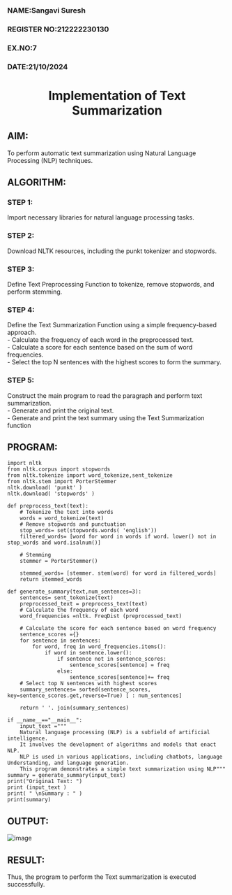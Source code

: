 <H3>NAME:Sangavi Suresh</H3>
<H3>REGISTER NO:212222230130</H3>
<H3>EX.NO:7</H3>
<H3>DATE:21/10/2024</H3>
<H1 ALIGN =CENTER>Implementation of Text  Summarization</H1>

## AIM:
To perform automatic text summarization using Natural Language Processing (NLP) techniques. 
## ALGORITHM:
### STEP 1:
Import necessary libraries for natural language processing tasks.
### STEP 2:
Download NLTK resources, including the punkt tokenizer and stopwords.
### STEP 3:
Define Text Preprocessing Function to tokenize, remove stopwords, and perform stemming.
### STEP 4:
Define the Text Summarization Function using a simple frequency-based approach.<br>
    - Calculate the frequency of each word in the preprocessed text.<br>
    - Calculate a score for each sentence based on the sum of word frequencies.<br>
    - Select the top N sentences with the highest scores to form the summary.<br>
### STEP 5:
Construct the main program to read the paragraph  and perform text summarization.<br>
    - Generate and print the original text.<br>
      - Generate and print the text summary using the  Text Summarization function<br>

## PROGRAM:
```
import nltk
from nltk.corpus import stopwords
from nltk.tokenize import word_tokenize,sent_tokenize
from nltk.stem import PorterStemmer
nltk.download( 'punkt' )
nltk.download( 'stopwords' )

def preprocess_text(text):
	# Tokenize the text into words
	words = word_tokenize(text)
	# Remove stopwords and punctuation
	stop_words= set(stopwords.words( 'english'))
	filtered_words= [word for word in words if word. lower() not in stop_words and word.isalnum()]

	# Stemming
	stemmer = PorterStemmer()

	stemmed_words= [stemmer. stem(word) for word in filtered_words]
	return stemmed_words

def generate_summary(text,num_sentences=3):
	sentences= sent_tokenize(text)
	preprocessed_text = preprocess_text(text)
	# Calculate the frequency of each word
	word_frequencies =nltk. FreqDist (preprocessed_text)

	# Calculate the score for each sentence based on word frequency
	sentence_scores ={}
	for sentence in sentences:
		for word, freq in word_frequencies.items():
			if word in sentence.lower():
				if sentence not in sentence_scores:
					sentence_scores[sentence] = freq
				else:
					sentence_scores[sentence]+= freq
	# Select top N sentences with highest scores
	summary_sentences= sorted(sentence_scores, key=sentence_scores.get,reverse=True) [ : num_sentences]

	return ' '. join(summary_sentences)

if __name__=="__main__":
	input_text ="""
	Natural language processing (NLP) is a subfield of artificial intelligence.
	It involves the development of algorithms and models that enact NLP.
	NLP is used in various applications, including chatbots, language Understanding, and language generation.
	This program demonstrates a simple text summarization using NLP"""
summary = generate_summary(input_text)
print("Origina1 Text: ")
print (input_text )
print( " \nSummary : " )
print(summary)

```

## OUTPUT:
![image](https://github.com/user-attachments/assets/3111ac20-21ce-4a50-a0c0-6d6924ce7004)

## RESULT:
Thus, the program to perform the Text summarization is executed successfully.

